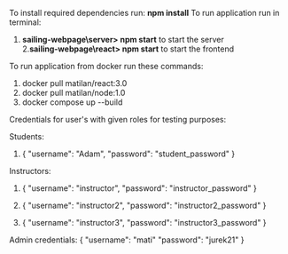 To install required dependencies run: **npm install** 
To run application run in terminal:
1. **sailing-webpage\server> npm start** to start the server <br>
2.**sailing-webpage\react> npm start** to start the frontend

To run application from docker run these commands:

1. docker pull matilan/react:3.0
2. docker pull matilan/node:1.0
3. docker compose up --build

Credentials for user's with given roles for testing purposes:

Students:
1. {
  "username": "Adam",
  "password": "student_password"
}

Instructors:
1. {
  "username": "instructor",
  "password": "instructor_password"
}

2. {
  "username": "instructor2",
  "password": "instructor2_password"
}

3. {
  "username": "instructor3",
  "password": "instructor3_password"
}

Admin credentials: 
{
  "username": "mati"
  "password": "jurek21"
}
